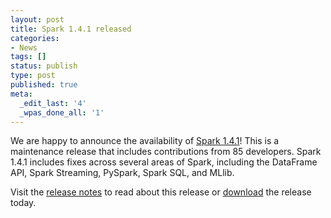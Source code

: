 ```yaml
---
layout: post
title: Spark 1.4.1 released
categories:
- News
tags: []
status: publish
type: post
published: true
meta:
  _edit_last: '4'
  _wpas_done_all: '1'
---
```

We are happy to announce the availability of <a href="{{site.baseurl}}/releases/spark-release-1-4-1.html" title="Spark Release 1.4.1">Spark 1.4.1</a>! This is a maintenance release that includes contributions from 85 developers. Spark 1.4.1 includes fixes across several areas of Spark, including the DataFrame API, Spark Streaming, PySpark, Spark SQL, and MLlib.

Visit the <a href="{{site.baseurl}}/releases/spark-release-1-4-1.html" title="Spark Release 1.4.1">release notes</a> to read about this release or <a href="{{site.baseurl}}/downloads.html">download</a> the release today.
